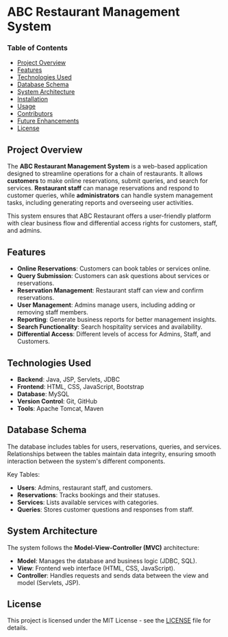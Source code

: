 # ABC Restaurant Management System

### Table of Contents
- [Project Overview](#project-overview)
- [Features](#features)
- [Technologies Used](#technologies-used)
- [Database Schema](#database-schema)
- [System Architecture](#system-architecture)
- [Installation](#installation)
- [Usage](#usage)
- [Contributors](#contributors)
- [Future Enhancements](#future-enhancements)
- [License](#license)

## Project Overview

The **ABC Restaurant Management System** is a web-based application designed to streamline operations for a chain of restaurants. It allows **customers** to make online reservations, submit queries, and search for services. **Restaurant staff** can manage reservations and respond to customer queries, while **administrators** can handle system management tasks, including generating reports and overseeing user activities.

This system ensures that ABC Restaurant offers a user-friendly platform with clear business flow and differential access rights for customers, staff, and admins.

## Features

- **Online Reservations**: Customers can book tables or services online.
- **Query Submission**: Customers can ask questions about services or reservations.
- **Reservation Management**: Restaurant staff can view and confirm reservations.
- **User Management**: Admins manage users, including adding or removing staff members.
- **Reporting**: Generate business reports for better management insights.
- **Search Functionality**: Search hospitality services and availability.
- **Differential Access**: Different levels of access for Admins, Staff, and Customers.

## Technologies Used

- **Backend**: Java, JSP, Servlets, JDBC
- **Frontend**: HTML, CSS, JavaScript, Bootstrap
- **Database**: MySQL
- **Version Control**: Git, GitHub
- **Tools**: Apache Tomcat, Maven

## Database Schema

The database includes tables for users, reservations, queries, and services. Relationships between the tables maintain data integrity, ensuring smooth interaction between the system's different components.

Key Tables:
- **Users**: Admins, restaurant staff, and customers.
- **Reservations**: Tracks bookings and their statuses.
- **Services**: Lists available services with categories.
- **Queries**: Stores customer questions and responses from staff.

## System Architecture

The system follows the **Model-View-Controller (MVC)** architecture:
- **Model**: Manages the database and business logic (JDBC, SQL).
- **View**: Frontend web interface (HTML, CSS, JavaScript).
- **Controller**: Handles requests and sends data between the view and model (Servlets, JSP).

## License

This project is licensed under the MIT License - see the [LICENSE](LICENSE) file for details.
